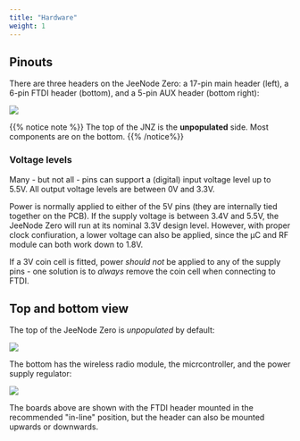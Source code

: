 ```yaml
---
title: "Hardware"
weight: 1
---
```


## Pinouts

There are three headers on the JeeNode Zero: a 17-pin main header (left), a
6-pin FTDI header (bottom), and a 5-pin AUX header (bottom right):

![](../jnz-rev4-pinout.png?width=600px)

{{% notice note %}}
The top of the JNZ is the **unpopulated** side. Most components are on the
bottom.
{{% /notice%}}

### Voltage levels

Many - but not all - pins can support a (digital) input voltage level up to
5.5V.  All output voltage levels are between 0V and 3.3V.

Power is normally applied to either of the 5V pins (they are internally tied
together on the PCB). If the supply voltage is between 3.4V and 5.5V, the
JeeNode Zero will run at its nominal 3.3V design level. However, with proper
clock confiuration, a lower voltage can also be applied, since the µC and RF
module can both work down to 1.8V.

If a 3V coin cell is fitted, power _should not_ be applied to any of the supply
pins - one solution is to _always_ remove the coin cell when connecting to FTDI.

## Top and bottom view

The top of the JeeNode Zero is _unpopulated_ by default:

![](../DSC_5703.jpg?width=300px)

The bottom has the wireless radio module, the micrcontroller, and the power
supply regulator:

![](../DSC_5710.jpg?width=300px)

The boards above are shown with the FTDI header mounted in the recommended
"in-line" position, but the header can also be mounted upwards or downwards.
